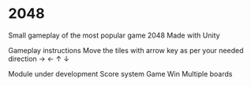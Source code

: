 # 2048
Small gameplay of the most popular game 2048 
Made with Unity

Gameplay instructions 
Move the tiles with arrow key as per your needed direction  → ← ↑ ↓

Module under development
Score system
Game Win
Multiple boards

